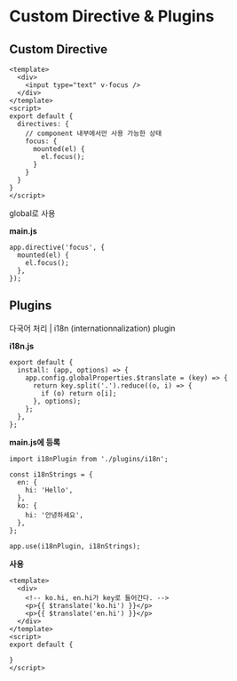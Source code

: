 # Custom Directive & Plugins

## Custom Directive

```
<template>
  <div>
    <input type="text" v-focus />
  </div>
</template>
<script>
export default {
  directives: {
    // component 내부에서만 사용 가능한 상태
    focus: {
      mounted(el) {
        el.focus();
      }
    }
  }
}
</script>
```

global로 사용 

**main.js**
```
app.directive('focus', {
  mounted(el) {
    el.focus();
  },
});
```

## Plugins

다국어 처리 | i18n (internationnalization) plugin

**i18n.js**
```
export default {
  install: (app, options) => {
    app.config.globalProperties.$translate = (key) => {
      return key.split('.').reduce((o, i) => {
        if (o) return o[i];
      }, options);
    };
  },
};
```

**main.js에 등록**
```
import i18nPlugin from './plugins/i18n';

const i18nStrings = {
  en: {
    hi: 'Hello',
  },
  ko: {
    hi: '안녕하세요',
  },
};

app.use(i18nPlugin, i18nStrings);
```

**사용**
```
<template>
  <div>
    <!-- ko.hi, en.hi가 key로 들어간다. -->
    <p>{{ $translate('ko.hi') }}</p>
    <p>{{ $translate('en.hi') }}</p>
  </div>
</template>
<script>
export default {

}
</script>
```
